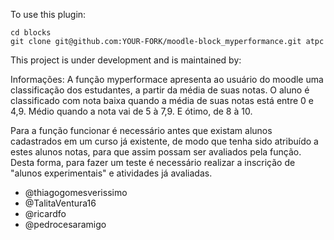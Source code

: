 To use this plugin:

    cd blocks
    git clone git@github.com:YOUR-FORK/moodle-block_myperformance.git atpc

This project is under development and is maintained by:

Informações:
   A função myperformace apresenta ao usuário do moodle uma classificação dos estudantes, a partir da média de suas notas. O aluno é classificado com nota baixa quando a média de suas notas está entre 0 e 4,9. Médio quando a nota vai de 5 à 7,9. E ótimo, de 8 à 10.

   Para a função funcionar é necessário antes que existam alunos cadastrados em um curso já existente, de modo que tenha sido atribuído a estes alunos notas, para que assim possam ser avaliados pela função. Desta forma, para fazer um teste é necessário realizar a inscrição de "alunos experimentais" e atividades já avaliadas.


- @thiagogomesverissimo
- @TalitaVentura16
- @ricardfo
- @pedrocesaramigo
